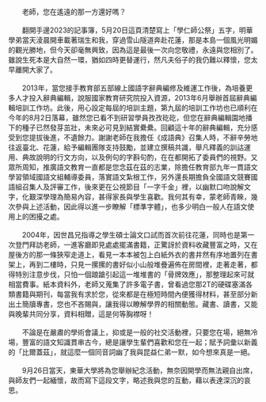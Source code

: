 <!--遙念學仁老師--!>

　　老師，您在遙遠的那一方還好嗎？<br><br>
  
　　翻開手邊2023的記事簿，5月20日這頁清楚寫上「學仁師公祭」五字，明華學弟當天淩晨開車載著瑞生和我，穿過雪山隧道奔赴花蓮，那是本島一個風光明媚的觀光勝地，但今天卻毫無興致，因為這是最後一次向您敬禮，永遠與您相別了。雖說生死本是大自然一環，猶如四時更替運行，然凡夫俗子的我仍難以釋懷，您太早離開大家了。<br><br>
  
　　2013年，當您接手教育部五部線上國語字辭典編修及維運工作後，為培養更多人才投入辭典編輯，說服國家教育研究院投入資源，2013年6月舉辦首屆辭典編輯培訓工作坊。此後，用心設定每屆的培訓主題，第九屆的培訓工作坊也已順利在今年的8月2日落幕，雖然您已看不到研習學員孜孜矻矻，但您在辭典編輯園地播下的種子已然發芽茁壯，未來必可見到結實纍纍。回顧這十年的辭典編輯，充分感受到您提拔後進，不遺餘力。謝謝老師在我擔任《成語典》召集人時，不辭辛勞地往返臺北、花蓮，給予編輯團隊支持鼓勵，並建立撰稿共識，舉凡釋義的訓詁運用、典故說明的行文方向，以及例句的字斟句酌，在在都開拓了委員們的視野。又眾所周知，推廣語文教育一直都是您念茲在茲的志業，除擔任教育部九年一貫語文學習領域國語文組輔導委員，落實語文紮根工作，另外還長期擔負全國語文競賽國語組召集人及評審工作，後來更在公視節目「一字千金」裡，以幽默口吻說解文字，化艱深學理為簡易內容，甚得家長與學生喜歡。我何其有幸，蒙老師青睞，幾次參與上述活動，因此得以進一步瞭解「標準字體」，也多少明白一般人在語文使用上的困擾之處。<br><br>
  
　　2004年，因世昌兄指導之學生碩士論文口試而首次前往花蓮，同時也是第一次登門拜訪老師，一進客廳即見處處擺滿書籍，正驚訝於資料收藏豐富之時，又在屋後方的那一條狹窄走道上，看見一本本被包上白紙外衣的書井然有序地置列在書架上，再到二樓時，只見一摞摞的書好似小山般堆疊遍佈在房間裡，走著走著，都得特別注意步伐，只怕一個踉蹌引起這一堆堆書的「骨牌效應」，那整理起來可就相當費事。紙本資料外，老師又蒐集了許多電子書，曾看過您那2T的硬碟塞滿各類書籍與期刊，每當我有求於您，從來都是在極短時間內便獲得材料，甚至部分新出土簡牘專書，您也不吝賜與，讓我得以瞭解學界的相關動態。藏書、讀書，又能與晚輩共同分享，資料相贈，這是何等胸襟呀！<br><br>
  
　　不論是在嚴肅的學術會議上，抑或是一般的社交活動裡，只要您在場，絕無冷場，豐富的語文知識貫串古今，總是讓學生輩們喜歡和您在一起；賦予詞彙以新義的「比爾蓋茲」，就這麼一個同音詞幽了我與昆益仁弟一默，如今想來真是一絕。<br><br>
  
　　9月26日當天，東華大學將為您舉辦紀念活動，無奈因開學而無法親自出席，與師友們一起緬懷，故而寫下這段文字，略述我與您的互動，藉以表達深沉的哀思。
